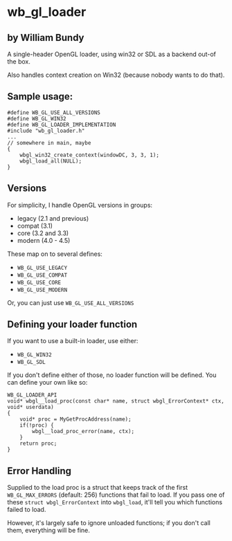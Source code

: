 # wb_gl_loader
## by William Bundy

A single-header OpenGL loader, using win32 or SDL as a backend out-of the box.

Also handles context creation on Win32 (because nobody wants to do that).

## Sample usage:


	#define WB_GL_USE_ALL_VERSIONS
	#define WB_GL_WIN32
	#define WB_GL_LOADER_IMPLEMENTATION
	#include "wb_gl_loader.h"
	...
	// somewhere in main, maybe
	{
		wbgl_win32_create_context(windowDC, 3, 3, 1);
		wbgl_load_all(NULL);
	}

## Versions

For simplicity, I handle OpenGL versions in groups:
 - legacy (2.1 and previous)
 - compat (3.1)
 - core (3.2 and 3.3)
 - modern (4.0 - 4.5)

These map on to several defines:

- `WB_GL_USE_LEGACY`
- `WB_GL_USE_COMPAT`
- `WB_GL_USE_CORE`
- `WB_GL_USE_MODERN`

Or, you can just use `WB_GL_USE_ALL_VERSIONS`

## Defining your loader function

If you want to use a built-in loader, use either:

- `WB_GL_WIN32`
- `WB_GL_SDL`

If you don't define either of those, no loader function will be defined. 
You can define your own like so:

```
WB_GL_LOADER_API
void* wbgl__load_proc(const char* name, struct wbgl_ErrorContext* ctx, void* userdata)
{
	void* proc = MyGetProcAddress(name);
	if(!proc) {
		wbgl__load_proc_error(name, ctx);
	}
	return proc;
}
```

## Error Handling

Supplied to the load proc is a struct that keeps track of the first `WB_GL_MAX_ERRORS` (default: 256) functions that fail to load. If you pass one of these `struct wbgl_ErrorContext` into `wbgl_load`, it'll tell you which functions failed to load. 

However, it's largely safe to ignore unloaded functions; if you don't call them, everything will be fine.


